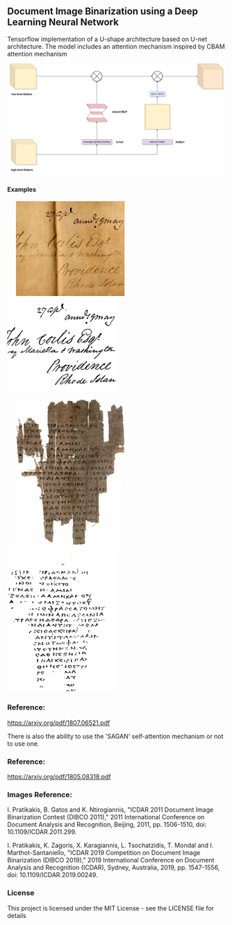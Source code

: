 ## Document Image Binarization using a Deep Learning Neural Network

Tensorflow implementation of a U-shape architecture based on U-net architecture. 
The model includes an attention mechanism inspired by CBAM attention mechanism

<p float="left">
<img   src="images/attention_diagram.png"  width="500" > 
</p>


#### Examples 
<p float="left">
<img   src="images/24testing.png"  hspace="20" width="250" >  
<img   src="images/mybin_24.png"  width="250">   
</p>

<p float="left">
<img   src="images/112testing.png"  hspace="20" width="250" >  
<img   src="images/mybin_112.png"  width="250">   
</p>

### Reference:

https://arxiv.org/pdf/1807.06521.pdf



There is also the ability to use the 'SAGAN' self-attention mechanism or not to use one.

### Reference:

https://arxiv.org/pdf/1805.08318.pdf


### Images Reference: 

I. Pratikakis, B. Gatos and K. Ntirogiannis, "ICDAR 2011 Document Image Binarization Contest (DIBCO 2011)," 2011 International Conference on Document Analysis and Recognition, Beijing, 2011, pp. 1506-1510, doi: 10.1109/ICDAR.2011.299.

I. Pratikakis, K. Zagoris, X. Karagiannis, L. Tsochatzidis, T. Mondal and I. Marthot-Santaniello, "ICDAR 2019 Competition on Document Image Binarization (DIBCO 2019)," 2019 International Conference on Document Analysis and Recognition (ICDAR), Sydney, Australia, 2019, pp. 1547-1556, doi: 10.1109/ICDAR.2019.00249.


### License

This project is licensed under the MIT License - see the LICENSE file for details

